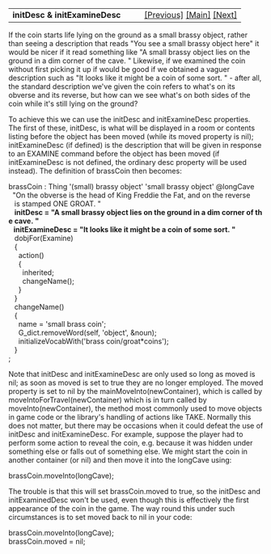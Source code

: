 ---
---
<table width="100%" data-border="0" data-cellspacing="0"
data-cellpadding="3" data-bgcolor="#C0C0C0">
<colgroup>
<col style="width: 50%" />
<col style="width: 50%" />
</colgroup>
<tbody>
<tr>
<td style="text-align: left;"><strong>initDesc &amp;
initExamineDesc<br />
</strong></td>
<td style="text-align: right;"><a href="vocabwords.html">[Previous]</a>
<a href="generalintroduction.html">[Main]</a> <a
href="globalparamname.html">[Next]</a></td>
</tr>
</tbody>
</table>

  
If the coin starts life lying on the ground as a small brassy object,
rather than seeing a description that reads "You see a small brassy
object here" it would be nicer if it read something like "A small brassy
object lies on the ground in a dim corner of the cave. " Likewise, if we
examined the coin without first picking it up if would be good if we
obtained a vaguer description such as "It looks like it might be a coin
of some sort. " - after all, the standard description we've given the
coin refers to what's on its obverse and its reverse, but how can we see
what's on both sides of the coin while it's still lying on the ground?  
  
To achieve this we can use the initDesc and initExamineDesc properties.
The first of these, initDesc, is what will be displayed in a room or
contents listing before the object has been moved (while its moved
property is nil); initExamineDesc (if defined) is the description that
will be given in response to an EXAMINE command before the object has
been moved (if initExamineDesc is not defined, the ordinary desc
property will be used instead). The definition of brassCoin then
becomes:  
  
brassCoin : Thing '(small) brassy object' 'small brassy object' @longCave  
  "On the obverse is the head of King Freddie the Fat, and on the reverse  
   is stamped ONE GROAT. "   
   **initDesc = "A small brassy object lies on the ground in a dim corner of the cave. "  
   initExamineDesc = "It looks like it might be a coin of some sort. "**  
   dobjFor(Examine)  
   {  
     action()  
     {  
       inherited;  
       changeName();  
     }  
   }  
   changeName()  
   {  
     name = 'small brass coin';  
     G_dict.removeWord(self, 'object', &noun);  
     initializeVocabWith('brass coin/groat\*coins');  
   }   
;  
  
Note that initDesc and initExamineDesc are only used so long as moved is
nil; as soon as moved is set to true they are no longer employed. The
moved property is set to nil by the mainMoveInto(newContainer), which is
called by moveIntoForTravel(newContainer) which is in turn called by
moveInto(newContainer), the method most commonly used to move objects in
game code or the library's handling of actions like TAKE. Normally this
does not matter, but there may be occasions when it could defeat the use
of initDesc and initExamineDesc. For example, suppose the player had to
perform some action to reveal the coin, e.g. because it was hidden under
something else or falls out of something else. We might start the coin
in another container (or nil) and then move it into the longCave
using:  
  
brassCoin.moveInto(longCave);  
  
The trouble is that this will set brassCoin.moved to true, so the
initDesc and initExaminedDesc won't be used, even though this is
effectively the first appearance of the coin in the game. The way round
this under such circumstances is to set moved back to nil in your
code:  
  
brassCoin.moveInto(longCave);  
brassCoin.moved = nil;  
  
